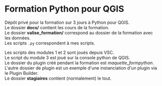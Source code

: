 # Formation Python pour QGIS

Dépôt privé pour la formation sur 3 jours à Python pour QGIS.  
Le dossier **docs/** contient les cours de la formation.  
Le dossier **valise_formation/** correspond au dossier de la formation avec les données.  
Les scripts `.py` correspondent à mes scripts.  

Les scripts des modules 1 et 2 sont joués depuis VSC.  
Le script du module 3 est joué sur la console python de QGIS.  
Le dossier du plugin créé pendant la formation est *maquette_formpython*.  
L'autre dossier de plugin est un exemple d'une instanciation d'un plugin via le Plugin Builder.  
Le dossier **stagiaires** contient (normalement) le tout.
